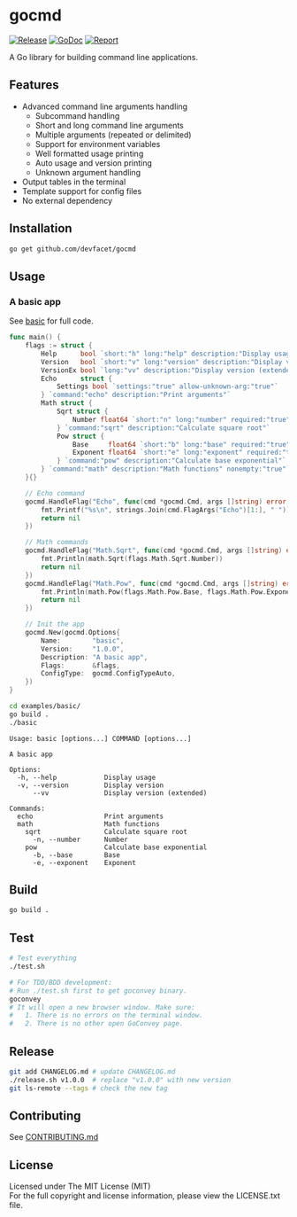 # gocmd

[![Release][release-image]][release-url] [![GoDoc][doc-image]][doc-url] [![Report][report-image]][report-url]

A Go library for building command line applications.

## Features

- Advanced command line arguments handling
	- Subcommand handling
	- Short and long command line arguments
	- Multiple arguments (repeated or delimited)
	- Support for environment variables
	- Well formatted usage printing
	- Auto usage and version printing
	- Unknown argument handling
- Output tables in the terminal
- Template support for config files
- No external dependency

## Installation

```sh
go get github.com/devfacet/gocmd
```

## Usage

### A basic app

See [basic](examples/basic/main.go) for full code.

```go
func main() {
	flags := struct {
		Help      bool `short:"h" long:"help" description:"Display usage" global:"true"`
		Version   bool `short:"v" long:"version" description:"Display version"`
		VersionEx bool `long:"vv" description:"Display version (extended)"`
		Echo      struct {
			Settings bool `settings:"true" allow-unknown-arg:"true"`
		} `command:"echo" description:"Print arguments"`
		Math struct {
			Sqrt struct {
				Number float64 `short:"n" long:"number" required:"true" description:"Number"`
			} `command:"sqrt" description:"Calculate square root"`
			Pow struct {
				Base     float64 `short:"b" long:"base" required:"true" description:"Base"`
				Exponent float64 `short:"e" long:"exponent" required:"true" description:"Exponent"`
			} `command:"pow" description:"Calculate base exponential"`
		} `command:"math" description:"Math functions" nonempty:"true"`
	}{}

	// Echo command
	gocmd.HandleFlag("Echo", func(cmd *gocmd.Cmd, args []string) error {
		fmt.Printf("%s\n", strings.Join(cmd.FlagArgs("Echo")[1:], " "))
		return nil
	})

	// Math commands
	gocmd.HandleFlag("Math.Sqrt", func(cmd *gocmd.Cmd, args []string) error {
		fmt.Println(math.Sqrt(flags.Math.Sqrt.Number))
		return nil
	})
	gocmd.HandleFlag("Math.Pow", func(cmd *gocmd.Cmd, args []string) error {
		fmt.Println(math.Pow(flags.Math.Pow.Base, flags.Math.Pow.Exponent))
		return nil
	})

	// Init the app
	gocmd.New(gocmd.Options{
		Name:        "basic",
		Version:     "1.0.0",
		Description: "A basic app",
		Flags:       &flags,
		ConfigType:  gocmd.ConfigTypeAuto,
	})
}
```
```sh
cd examples/basic/
go build .
./basic
```
```
Usage: basic [options...] COMMAND [options...]

A basic app

Options:
  -h, --help         	Display usage
  -v, --version      	Display version
      --vv           	Display version (extended)

Commands:
  echo               	Print arguments
  math               	Math functions
    sqrt             	Calculate square root
      -n, --number   	Number
    pow              	Calculate base exponential
      -b, --base     	Base
      -e, --exponent 	Exponent
```

## Build

```sh
go build .
```

## Test

```sh
# Test everything
./test.sh

# For TDD/BDD development:
# Run ./test.sh first to get goconvey binary.
goconvey
# It will open a new browser window. Make sure:
#   1. There is no errors on the terminal window.
#   2. There is no other open GoConvey page.
```

## Release

```sh
git add CHANGELOG.md # update CHANGELOG.md
./release.sh v1.0.0  # replace "v1.0.0" with new version
git ls-remote --tags # check the new tag
```

## Contributing

See [CONTRIBUTING.md](CONTRIBUTING.md)

## License

Licensed under The MIT License (MIT)  
For the full copyright and license information, please view the LICENSE.txt file.


[doc-url]: https://pkg.go.dev/github.com/devfacet/gocmd
[doc-image]: https://godoc.org/github.com/devfacet/gocmd?status.svg

[release-url]: https://github.com/devfacet/gocmd/releases/latest
[release-image]: https://img.shields.io/github/release/devfacet/gocmd.svg?style=flat-square

[report-url]: https://goreportcard.com/report/github.com/devfacet/gocmd
[report-image]: https://goreportcard.com/badge/github.com/devfacet/gocmd?style=flat-square
